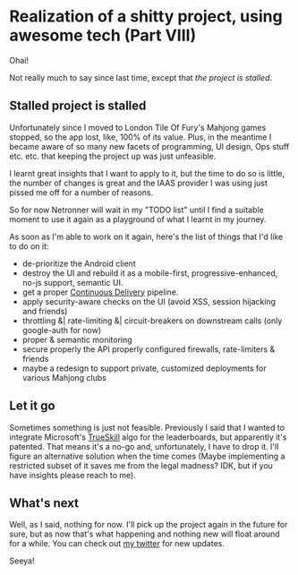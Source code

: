 # Realization of a shitty project, using awesome tech (Part VIII)

Ohai!

Not really much to say since last time, except that *the project is stalled*.

## Stalled project is stalled

Unfortunately since I moved to London Tile Of Fury's Mahjong games stopped, so the app lost, like, 100% of its value.
Plus, in the meantime I became aware of so many new facets of programming, UI design, Ops stuff etc. etc. that keeping the project up was just unfeasible.

I learnt great insights that I want to apply to it, but the time to do so is little, the number of changes is great and the IAAS provider I was using just pissed me off for a number of reasons.

So for now Netronner will wait in my "TODO list" until I find a suitable moment to use it again as a playground of what I learnt in my journey.

As soon as I'm able to work on it again, here's the list of things that I'd like to do on it:

- de-prioritize the Android client
- destroy the UI and rebuild it as a mobile-first, progressive-enhanced, no-js support, semantic UI.
- get a proper [Continuous Delivery](https://www.thoughtworks.com/continuous-delivery) pipeline.
- apply security-aware checks on the UI (avoid XSS, session hijacking and friends)
- throttling &| rate-limiting &| circuit-breakers on downstream calls (only google-auth for now)
- proper & semantic monitoring
- secure properly the API properly configured firewalls, rate-limiters & friends
- maybe a redesign to support private, customized deployments for various Mahjong clubs

## Let it go

Sometimes something is just not feasible. Previously I said that I wanted to integrate Microsoft's [TrueSkill](http://research.microsoft.com/en-us/projects/trueskill/) algo for the leaderboards, but apparently it's patented. That means it's a no-go and, unfortunately, I have to drop it. I'll figure an alternative solution when the time comes (Maybe implementing a restricted subset of it saves me from the legal madness? IDK, but if you have insights please reach to me).

## What's next

Well, as I said, nothing for now. I'll pick up the project again in the future for sure, but as now that's what happening and nothing new will float around for a while. You can check out [my twitter](http://bit.ly/1LvBoGU) for new updates.

Seeya!